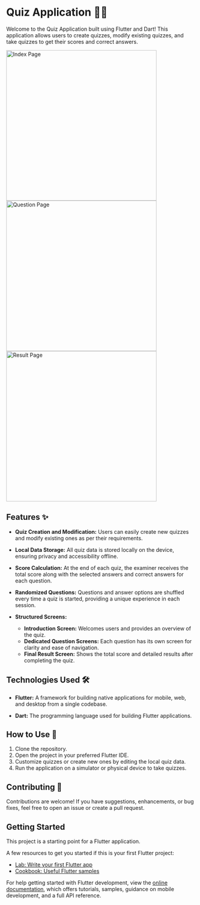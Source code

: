 # Quiz Application 📝📱

Welcome to the Quiz Application built using Flutter and Dart! This application allows users to create quizzes, modify existing quizzes, and take quizzes to get their scores and correct answers.

<img src="https://github.com/Ankzcoder/Quiz-Application-/blob/master/final_UI/indexPage.png" alt="Index Page" width="400" height="400">

<img src="https://github.com/Ankzcoder/Quiz-Application-/blob/master/final_UI/ques_page.png" alt="Question Page" width="400" height="400">

<img src="https://github.com/Ankzcoder/Quiz-Application-/blob/master/final_UI/result_page.png" alt="Result Page" width="400" height="400">

## Features ✨

- **Quiz Creation and Modification:** Users can easily create new quizzes and modify existing ones as per their requirements.
  
- **Local Data Storage:** All quiz data is stored locally on the device, ensuring privacy and accessibility offline.

- **Score Calculation:** At the end of each quiz, the examiner receives the total score along with the selected answers and correct answers for each question.

- **Randomized Questions:** Questions and answer options are shuffled every time a quiz is started, providing a unique experience in each session.

- **Structured Screens:**
  - **Introduction Screen:** Welcomes users and provides an overview of the quiz.
  - **Dedicated Question Screens:** Each question has its own screen for clarity and ease of navigation.
  - **Final Result Screen:** Shows the total score and detailed results after completing the quiz.
## Technologies Used 🛠️

- **Flutter:** A framework for building native applications for mobile, web, and desktop from a single codebase.
  
- **Dart:** The programming language used for building Flutter applications.

## How to Use 🚀

1. Clone the repository.
2. Open the project in your preferred Flutter IDE.
3. Customize quizzes or create new ones by editing the local quiz data.
4. Run the application on a simulator or physical device to take quizzes.

## Contributing 🤝

Contributions are welcome! If you have suggestions, enhancements, or bug fixes, feel free to open an issue or create a pull request.

## Getting Started

This project is a starting point for a Flutter application.

A few resources to get you started if this is your first Flutter project:

- [Lab: Write your first Flutter app](https://docs.flutter.dev/get-started/codelab)
- [Cookbook: Useful Flutter samples](https://docs.flutter.dev/cookbook)

For help getting started with Flutter development, view the
[online documentation](https://docs.flutter.dev/), which offers tutorials,
samples, guidance on mobile development, and a full API reference.
